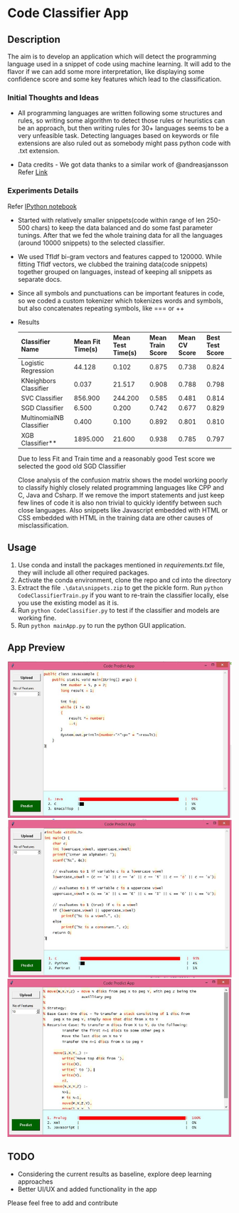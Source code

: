 # Code Classifier App

## Description
The aim is to develop an application which will detect the programming language used in a snippet of code using machine learning. It will add to the flavor if we can add some more interpretation, like displaying some confidence score and some key features which lead to the classification.

### Initial Thoughts and Ideas
* All programming languages are written following some structures and rules, so writing some algorithm to detect those rules or heuristics can be an approach, but then writing rules for 30+ languages seems to be a very unfeasible task. Detecting languages based on keywords or file extensions are also ruled out as somebody might pass python code with .txt extension.

* Data credits - We got data thanks to a similar work of @andreasjansson Refer [Link](https://github.com/andreasjansson/language-detection.el/blob/master/snippets.cpkl.gz)

### Experiments Details
Refer [IPython notebook](https://github.com/kr-prince/Code-Classifier-App/blob/main/ProgLang_Classification_ML.ipynb)
* Started with relatively smaller snippets(code within range of len 250-500 chars) to keep the data balanced and do some fast parameter tunings. After that we fed the whole training data for all the languages (around 10000 snippets) to the selected classifier.

* We used TfIdf bi-gram vectors and features capped to 120000. While fitting TfIdf vectors, we clubbed the training data(code snippets) together grouped on languages, instead of keeping all snippets as separate docs.

* Since all symbols and punctuations can be important features in code, so we coded a custom tokenizer which tokenizes words and symbols, but also concatenates repeating symbols, like === or ++

* Results
  
  Classifier Name	| Mean Fit Time(s)	| Mean Test Time(s)	| Mean Train Score	| Mean CV Score	| Best Test Score 
  ----------------|-------------------|-------------------|-------------------|---------------|-----------------
  Logistic Regression	| 44.128	| 0.102	| 0.875	| 0.738	| 0.824
  KNeighbors Classifier	| 0.037	| 21.517	| 0.908	| 0.788	| 0.798
 	SVC Classifier	| 856.900	| 244.200	| 0.585	| 0.481	| 0.814
 	SGD Classifier	| 6.500	| 0.200	| 0.742	| 0.677	| 0.829
 	MultinomialNB Classifier	| 0.400	| 0.100| 	0.892	| 0.801	| 0.810
 	XGB Classifier**	| 1895.000	| 21.600	| 0.938	| 0.785	| 0.797
  
  Due to less Fit and Train time and a reasonably good Test score we selected the good old SGD Classifier
  
  Close analysis of the confusion matrix shows the model working poorly to classify highly closely related programming languages like CPP and C, Java and Csharp. If we remove the import statements and just keep few lines of code it is also non trivial to quickly identify between such close languages. Also snippets like Javascript embedded with HTML or CSS embedded with HTML in the training data are other causes of misclassification. 

## Usage
1. Use conda and install the packages mentioned in *requirements.txt* file, they will include all other required packages.
2. Activate the conda environment, clone the repo and cd into the directory
3. Extract the file `.\data\snippets.zip` to get the pickle form. Run `python CodeClassifierTrain.py` if you want to re-train the classifier locally, else you use the existing model as it is. 
4. Run `python CodeClassifier.py` to test if the classifier and models are working fine.
5. Run `python mainApp.py` to run the python GUI application. 

## App Preview
![Java Code](https://github.com/kr-prince/Code-Classifier-App/blob/main/results/JavaCode.JPG)
![C Code](https://github.com/kr-prince/Code-Classifier-App/blob/main/results/CCode.JPG)
![Prolog Code](https://github.com/kr-prince/Code-Classifier-App/blob/main/results/PrologCode.JPG)

## TODO
* Considering the current results as baseline, explore deep learning approaches
* Better UI/UX and added functionality in the app

Please feel free to add and contribute

